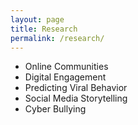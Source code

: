 ```yaml
---
layout: page
title: Research
permalink: /research/
---
```


* Online Communities
* Digital Engagement
* Predicting Viral Behavior
* Social Media Storytelling
* Cyber Bullying
